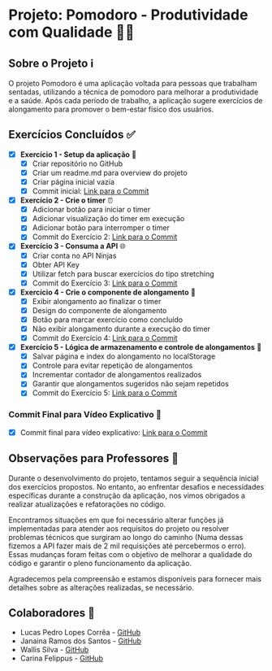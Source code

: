 # Projeto: Pomodoro - Produtividade com Qualidade 🍅💪

## Sobre o Projeto ℹ️

O projeto Pomodoro é uma aplicação voltada para pessoas que trabalham sentadas, utilizando a técnica de pomodoro para melhorar a produtividade e a saúde. Após cada período de trabalho, a aplicação sugere exercícios de alongamento para promover o bem-estar físico dos usuários.

## Exercícios Concluídos ✅

- [x] **Exercício 1 - Setup da aplicação** 🚀
    - [x] Criar repositório no GitHub
    - [x] Criar um readme.md para overview do projeto
    - [x] Criar página inicial vazia
    - [x] Commit inicial: [Link para o Commit](https://github.com/lucasplcorrea/pomodoro/commit/417dd5e395eeef11ba204074f4d7e209c7ce9356)

- [x] **Exercício 2 - Crie o timer** ⏰
    - [x] Adicionar botão para iniciar o timer
    - [x] Adicionar visualização do timer em execução
    - [x] Adicionar botão para interromper o timer
    - [x] Commit do Exercício 2: [Link para o Commit](https://github.com/lucasplcorrea/pomodoro/commit/8c797092fe4061ad5546ca6ac59b1c388ec8497b)

- [x] **Exercício 3 - Consuma a API** 🌐
    - [x] Criar conta no API Ninjas
    - [x] Obter API Key
    - [x] Utilizar fetch para buscar exercícios do tipo stretching
    - [x] Commit do Exercício 3: [Link para o Commit](https://github.com/lucasplcorrea/pomodoro/commit/a8922a43091e949cc891266818bc4b66b5752530)

- [x] **Exercício 4 - Crie o componente de alongamento** 💬
    - [x] Exibir alongamento ao finalizar o timer
    - [x] Design do componente de alongamento
    - [x] Botão para marcar exercício como concluído
    - [x] Não exibir alongamento durante a execução do timer
    - [x] Commit do Exercício 4: [Link para o Commit](https://github.com/lucasplcorrea/pomodoro/commit/4ecb033a51663b073ceae543298ae038e9287c4a)

- [x] **Exercício 5 - Lógica de armazenamento e controle de alongamentos** 🧠
    - [x] Salvar página e index do alongamento no localStorage
    - [x] Controle para evitar repetição de alongamentos
    - [x] Incrementar contador de alongamentos realizados
    - [x] Garantir que alongamentos sugeridos não sejam repetidos
    - [x] Commit do Exercício 5: [Link para o Commit](https://github.com/lucasplcorrea/pomodoro/commit/1a3c709e692786c3de24e5b2d8e0468109fba6a8)

### Commit Final para Vídeo Explicativo 🎥

- [x] Commit final para vídeo explicativo: [Link para o Commit](https://github.com/lucasplcorrea/pomodoro/commit/ccb5225a82fefd6e188a0b8daf16f4b19a9cf6bd)

## Observações para Professores 📝

Durante o desenvolvimento do projeto, tentamos seguir a sequência inicial dos exercícios propostos. No entanto, ao enfrentar desafios e necessidades específicas durante a construção da aplicação, nos vimos obrigados a realizar atualizações e refatorações no código.

Encontramos situações em que foi necessário alterar funções já implementadas para atender aos requisitos do projeto ou resolver problemas técnicos que surgiram ao longo do caminho (Numa dessas fizemos a API fazer mais de 2 mil requisições até percebermos o erro). Essas mudanças foram feitas com o objetivo de melhorar a qualidade do código e garantir o pleno funcionamento da aplicação.

Agradecemos pela compreensão e estamos disponíveis para fornecer mais detalhes sobre as alterações realizadas, se necessário.

## Colaboradores 👥

- Lucas Pedro Lopes Corrêa - [GitHub](https://github.com/lucasplcorrea)
- Janaina Ramos dos Santos - [GitHub](https://github.com/JanaRsantos)
- Wallis Silva - [GitHub](https://github.com/wallissl)
- Carina Felippus - [GitHub](https://github.com/carifel)
